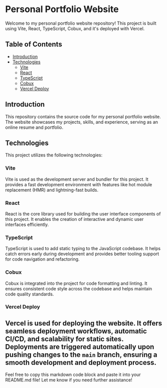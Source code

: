# Personal Portfolio Website

Welcome to my personal portfolio website repository! This project is built using Vite, React, TypeScript, Cobux, and it's deployed with Vercel.

## Table of Contents

- [Introduction](#introduction)
- [Technologies](#technologies)
  - [Vite](#vite)
  - [React](#react)
  - [TypeScript](#typescript)
  - [Cobux](#cobux)
  - [Vercel Deploy](#vercel-deploy)
## Introduction

This repository contains the source code for my personal portfolio website. The website showcases my projects, skills, and experience, serving as an online resume and portfolio.

## Technologies

This project utilizes the following technologies:

### Vite

Vite is used as the development server and bundler for this project. It provides a fast development environment with features like hot module replacement (HMR) and lightning-fast builds.

### React

React is the core library used for building the user interface components of this project. It enables the creation of interactive and dynamic user interfaces efficiently.

### TypeScript

TypeScript is used to add static typing to the JavaScript codebase. It helps catch errors early during development and provides better tooling support for code navigation and refactoring.

### Cobux

Cobux is integrated into the project for code formatting and linting. It ensures consistent code style across the codebase and helps maintain code quality standards.

### Vercel Deploy

Vercel is used for deploying the website. It offers seamless deployment workflows, automatic CI/CD, and scalability for static sites. Deployments are triggered automatically upon pushing changes to the `main` branch, ensuring a smooth development and deployment process.
---
Feel free to copy this markdown code block and paste it into your README.md file! Let me know if you need further assistance!
